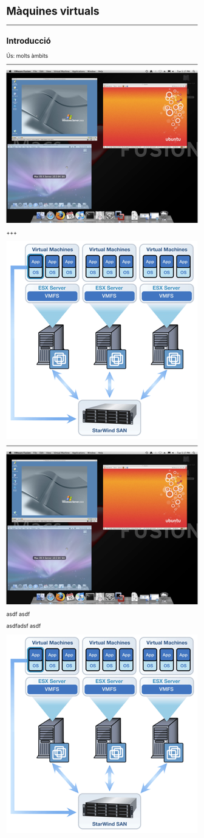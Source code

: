 # Màquines virtuals

---

## Introducció
Ús: molts àmbits

---

![Entorn d&apos;escriptori](/.gitbook/assets/virtualitzacio-escriptori.png)

+++

![Entorn empresarial](/.gitbook/assets/virtualitzacio-empresarial.png)

---
![Entorn d&apos;escriptori](/.gitbook/assets/virtualitzacio-escriptori.png)

asdf
asdf

asdfadsf
asdf

![Entorn empresarial](/.gitbook/assets/virtualitzacio-empresarial.png)

